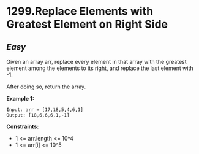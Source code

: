 1299.Replace Elements with Greatest Element on Right Side
==========

*Easy*
----------

Given an array arr, replace every element in that array with the greatest element among the elements to its right, and replace the last element with -1.

After doing so, return the array.

**Example 1:**

    Input: arr = [17,18,5,4,6,1]
    Output: [18,6,6,6,1,-1]

**Constraints:**

* 1 <= arr.length <= 10^4
* 1 <= arr[i] <= 10^5